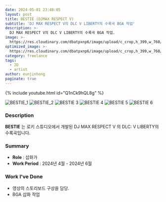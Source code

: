 ```yaml
---
date: 2024-05-01 23:48:05
layout: post
title: BESTIE (DJMAX RESPECT V)
subtitle: 'DJ MAX RESPECT V의 DLC V LIBERTY의 수록곡 BGA 작업'
description: >-
  DJ MAX RESPECT V의 DLC V LIBERTY의 수록곡 BGA 작업.
image: >-
  https://res.cloudinary.com/dbatpxnp6/image/upload/c_crop,h_399,w_760/v1741099283/Project/BESTIE/u5h3mujtyqo39v96904e.png
optimized_image: >-
  https://res.cloudinary.com/dbatpxnp6/image/upload/c_crop,h_399,w_760/v1741099283/Project/BESTIE/u5h3mujtyqo39v96904e.png
category: freelance
tags:
  - 2D
  - artist
author: eunjinhong
paginate: true
---
```


{% include youtube.html id="Q1nCk9hQL8g" %}

![BESTIE_1](https://res.cloudinary.com/dbatpxnp6/image/upload/v1741099283/Project/BESTIE/u5h3mujtyqo39v96904e.png)
![BESTIE_2](https://res.cloudinary.com/dbatpxnp6/image/upload/v1741099728/Project/BESTIE/gb5jiy9ufommimxeq89g.png)
![BESTIE 3](https://res.cloudinary.com/dbatpxnp6/image/upload/v1741099796/Project/BESTIE/spn8hzu6xx7wwoy9sf1k.png)
![BESTIE 4](https://res.cloudinary.com/dbatpxnp6/image/upload/v1741099795/Project/BESTIE/vceqtypnviiqp8nv1hby.png)
![BESTIE 5](https://res.cloudinary.com/dbatpxnp6/image/upload/v1741100072/Project/BESTIE/b3k7s6jzio3mokr8ieot.png)
![BESTIE 6](https://res.cloudinary.com/dbatpxnp6/image/upload/v1741100074/Project/BESTIE/c33dy8idsaliob7qlu9u.png)


### Description
**BESTIE** 는 로키 스튜디오에서 개발된 DJ MAX RESPECT V 의 DLC: V LIBERTY의 수록곡입니다.

### Summary
* **Role** :  삽화가
* **Work Period** : 2024년 4월 - 2024년 6월

### Work I've Done
- 영상의 스토리보드 구상을 담당.
- BGA 삽화 작업

